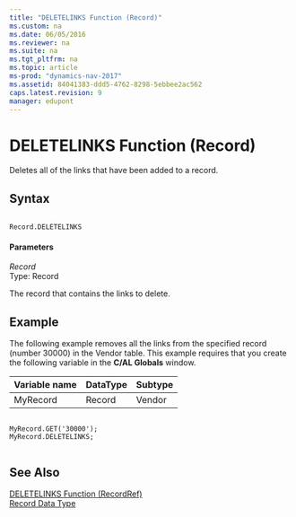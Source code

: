 ```yaml
---
title: "DELETELINKS Function (Record)"
ms.custom: na
ms.date: 06/05/2016
ms.reviewer: na
ms.suite: na
ms.tgt_pltfrm: na
ms.topic: article
ms-prod: "dynamics-nav-2017"
ms.assetid: 84041383-ddd5-4762-8298-5ebbee2ac562
caps.latest.revision: 9
manager: edupont
---
```

# DELETELINKS Function (Record)
Deletes all of the links that have been added to a record.  
  
## Syntax  
  
```  
  
Record.DELETELINKS  
```  
  
#### Parameters  
 *Record*  
 Type: Record  
  
 The record that contains the links to delete.  
  
## Example  
 The following example removes all the links from the specified record \(number 30000\) in the Vendor table. This example requires that you create the following variable in the **C/AL Globals** window.  
  
|Variable name|DataType|Subtype|  
|-------------------|--------------|-------------|  
|MyRecord|Record|Vendor|  
  
```  
  
MyRecord.GET('30000');  
MyRecord.DELETELINKS;  
  
```  
  
## See Also  
 [DELETELINKS Function \(RecordRef\)](DELETELINKS-Function--RecordRef-.md)   
 [Record Data Type](Record-Data-Type.md)